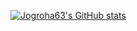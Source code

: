 [![Jogroha63's GitHub stats](https://github-readme-stats.vercel.app/api?username=jogroha63)](https://github.com/anuraghazra/github-readme-stats)
